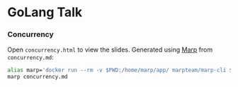 # GoLang Talk

### Concurrency

Open `concurrency.html` to view the slides. 
Generated using [Marp](https://github.com/marp-team/marp) from `concurrency.md`:

```bash 
alias marp='docker run --rm -v $PWD:/home/marp/app/ marpteam/marp-cli $1'
marp concurrency.md
```
 